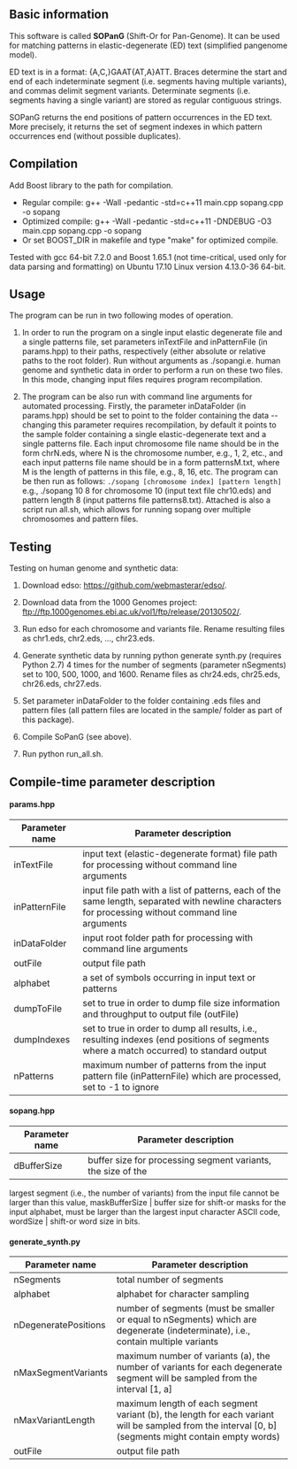 ## Basic information

This software is called **SOPanG** (Shift-Or for Pan-Genome). It can be used for matching patterns in elastic-degenerate (ED) text (simplified pangenome model).

ED text is in a format: {A,C,}GAAT{AT,A}ATT. Braces determine the start and end of each indeterminate segment (i.e. segments having multiple variants), and commas delimit segment variants. Determinate segments (i.e. segments having a single variant) are stored as regular contiguous strings.

SOPanG returns the end positions of pattern occurrences in the ED text. More precisely, it returns the set of segment indexes in which pattern occurrences end (without possible duplicates).

## Compilation

Add Boost library to the path for compilation.

* Regular compile: g++ -Wall -pedantic -std=c++11 main.cpp sopang.cpp -o sopang
* Optimized compile: g++ -Wall -pedantic -std=c++11 -DNDEBUG -O3 main.cpp sopang.cpp -o sopang
* Or set BOOST_DIR in makefile and type "make" for optimized compile.

Tested with gcc 64-bit 7.2.0 and Boost 1.65.1 (not time-critical, used only for
data parsing and formatting) on Ubuntu 17.10 Linux version 4.13.0-36 64-bit.

## Usage

The program can be run in two following modes of operation.

1. In order to run the program on a single input elastic degenerate file and a single patterns file, set parameters inTextFile and inPatternFile (in params.hpp) to their paths, respectively (either absolute or relative paths to the root folder). Run without arguments as ./sopangi.e. human genome and synthetic data in order to perform a run on these two files. In this mode, changing input files requires program recompilation.

1. The program can be also run with command line arguments for automated processing. Firstly, the parameter inDataFolder (in params.hpp) should be set to point to the folder containing the data -- changing this parameter requires recompilation, by default it points to the sample folder containing a single elastic-degenerate text and a single patterns file. Each input chromosome file name should be in the form chrN.eds, where N is the chromosome number, e.g., 1, 2, etc., and each input patterns file name should be in a form patternsM.txt, where M is the length of patterns in this file, e.g., 8, 16, etc. The program can be then run as follows:
`./sopang [chromosome index] [pattern length]`
e.g., ./sopang 10 8 for chromosome 10 (input text file chr10.eds) and pattern length 8 (input patterns file patterns8.txt). Attached is also a script run all.sh, which allows for running sopang over multiple chromosomes and pattern files.

## Testing

Testing on human genome and synthetic data:

1. Download edso: https://github.com/webmasterar/edso/.

1. Download data from the 1000 Genomes project: ftp://ftp.1000genomes.ebi.ac.uk/vol1/ftp/release/20130502/.

1. Run edso for each chromosome and variants file. Rename resulting files as chr1.eds, chr2.eds, ..., chr23.eds.

1. Generate synthetic data by running python generate synth.py (requires Python 2.7) 4 times for the number of segments (parameter nSegments) set to 100, 500, 1000, and 1600. Rename files as chr24.eds, chr25.eds, chr26.eds, chr27.eds.

1. Set parameter inDataFolder to the folder containing .eds files and pattern files (all pattern files are located in the sample/ folder as part of this package).

1. Compile SoPanG (see above).

1. Run python run_all.sh.

## Compile-time parameter description

#### params.hpp

Parameter name | Parameter description
-------------- | ---------------------
inTextFile     | input text (elastic-degenerate format) file path for processing without command line arguments
inPatternFile  | input file path with a list of patterns, each of the same length, separated with newline characters for processing without command line arguments
inDataFolder   | input root folder path for processing with command line arguments
outFile        | output file path
alphabet       | a set of symbols occurring in input text or patterns
dumpToFile     | set to true in order to dump file size information and throughput to output file (outFile)
dumpIndexes    | set to true in order to dump all results, i.e., resulting indexes (end positions of segments where a match occurred) to standard output
nPatterns      | maximum number of patterns from the input pattern file (inPatternFile) which are processed, set to -1 to ignore

#### sopang.hpp

Parameter name | Parameter description
-------------- | ---------------------
dBufferSize    | buffer size for processing segment variants, the size of the
largest segment (i.e., the number of variants) from the input file cannot
be larger than this value,
maskBufferSize | buffer size for shift-or masks for the input alphabet,
must be larger than the largest input character ASCII code,
wordSize       | shift-or word size in bits.

#### generate_synth.py

Parameter name       | Parameter description
-------------------- | ---------------------
nSegments            | total number of segments
alphabet             | alphabet for character sampling
nDegeneratePositions | number of segments (must be smaller or equal to nSegments) which are degenerate (indeterminate), i.e., contain multiple variants
nMaxSegmentVariants  | maximum number of variants (a), the number of variants for each degenerate segment will be sampled from the interval [1, a]
nMaxVariantLength    | maximum length of each segment variant (b), the length for each variant will be sampled from the interval [0, b] (segments might contain empty words)
outFile              | output file path
